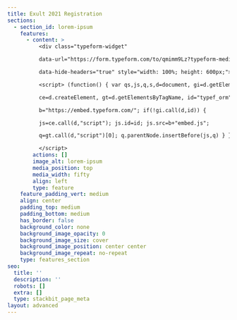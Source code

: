 ```yaml
---
title: Exult 2021 Registration
sections:
  - section_id: lorem-ipsum
    features:
      - content: >
          <div class="typeform-widget"

          data-url="https://form.typeform.com/to/qmimm9Lz?typeform-medium=embed-snippet"

          data-hide-headers="true" style="width: 100%; height: 600px;"></div>

          <script> (function() { var qs,js,q,s,d=document, gi=d.getElementById,

          ce=d.createElement, gt=d.getElementsByTagName, id="typef_orm",

          b="https://embed.typeform.com/"; if(!gi.call(d,id)) {

          js=ce.call(d,"script"); js.id=id; js.src=b+"embed.js";

          q=gt.call(d,"script")[0]; q.parentNode.insertBefore(js,q) } })()

          </script>
        actions: []
        image_alt: lorem-ipsum
        media_position: top
        media_width: fifty
        align: left
        type: feature
    feature_padding_vert: medium
    align: center
    padding_top: medium
    padding_bottom: medium
    has_border: false
    background_color: none
    background_image_opacity: 0
    background_image_size: cover
    background_image_position: center center
    background_image_repeat: no-repeat
    type: features_section
seo:
  title: ''
  description: ''
  robots: []
  extra: []
  type: stackbit_page_meta
layout: advanced
---
```

